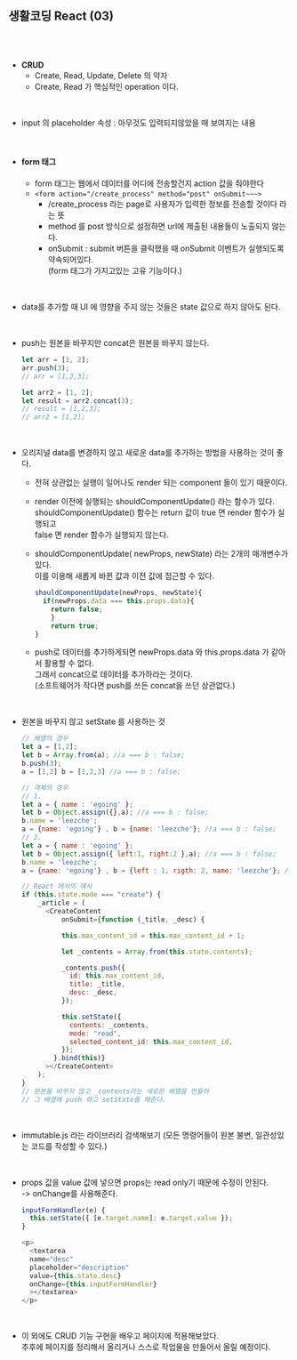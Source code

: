 <br/>
<br/>

## 생활코딩 React (03)

<br/>
<br/>

- **CRUD**
  - Create, Read, Update, Delete 의 약자
  - Create, Read 가 핵심적인 operation 이다.

<br/>

- input 의 placeholder 속성 : 아무것도 입력되지않았을 때 보여지는 내용

<br/>

- #### **form 태그**

  - form 태그는 웹에서 데이터를 어디에 전송할건지 action 값을 줘야한다
  - `<form action="/create_process" method="post" onSubmit~~~>`
    - /create_process 라는 page로 사용자가 입력한 정보를 전송할 것이다 라는 뜻
    - method 를 post 방식으로 설정하면 url에 제출된 내용들이 노출되지 않는다.
    - onSubmit : submit 버튼을 클릭했을 때 onSubmit 이벤트가 실행되도록 약속되어있다.  
      (form 태그가 가지고있는 고유 기능이다.)

<br/>

- data를 추가할 때 UI 에 영향을 주지 않는 것들은 state 값으로 하지 않아도 된다.

<br/>

- push는 원본을 바꾸지만 concat은 원본을 바꾸지 않는다.

  ```javascript
  let arr = [1, 2];
  arr.push(3);
  // arr = [1,2,3];

  let arr2 = [1, 2];
  let result = arr2.concat(3);
  // result = [1,2,3];
  // arr2 = [1,2];
  ```

<br/>

- 오리지널 data를 변경하지 않고 새로운 data를 추가하는 방법을 사용하는 것이 좋다.

  - 전혀 상관없는 실행이 일어나도 render 되는 component 들이 있기 때문이다.
  - render 이전에 실행되는 shouldComponentUpdate() 라는 함수가 있다.  
    shouldComponentUpdate() 함수는 return 값이 true 면 render 함수가 실행되고  
    false 면 render 함수가 실행되지 않는다.
  - shouldComponentUpdate( newProps, newState) 라는 2개의 매개변수가 있다.  
    이를 이용해 새롭게 바뀐 값과 이전 값에 접근할 수 있다.

    ```javascript
    shouldComponentUpdate(newProps, newState){
      if(newProps.data === this.props.data){
        return false;
        }
        return true;
    }
    ```

  - push로 데이터를 추가하게되면 newProps.data 와 this.props.data 가 같아서 활용할 수 없다.  
     그래서 concat으로 데이터를 추가하라는 것이다.  
     (소프트웨어가 작다면 push를 쓰든 concat을 쓰던 상관없다.)

<br/>

- 원본을 바꾸지 않고 setState 를 사용하는 것

  ```javascript
  // 배열의 경우
  let a = [1,2];
  let b = Array.from(a); //a === b : false;
  b.push(3);
  a = [1,2] b = [1,2,3] //a === b : false;

  // 객체의 경우
  // 1.
  let a = { name : 'egoing' };
  let b = Object.assign({},a); //a === b : false;
  b.name = 'leezche';
  a = {name: 'egoing'} , b = {name: 'leezche'}; //a === b : false;
  // 2.
  let a = { name : 'egoing' };
  let b = Object.assign({ left:1, right:2 },a); //a === b : false;
  b.name = 'leezche';
  a = {name: 'egoing'} , b = {left : 1, rigth: 2, name: 'leezche'}; //a === b : false;

  // React 에서의 예시
  if (this.state.mode === "create") {
      _article = (
        <CreateContent
            onSubmit={function (_title, _desc) {

            this.max_content_id = this.max_content_id + 1;

            let _contents = Array.from(this.state.contents);

            _contents.push({
              id: this.max_content_id,
              title: _title,
              desc: _desc,
            });

            this.setState({
              contents: _contents,
              mode: "read",
              selected_content_id: this.max_content_id,
            });
          }.bind(this)}
        ></CreateContent>
      );
  }
  // 원본을 바꾸지 않고 _contents라는 새로운 배열을 만들어
  // 그 배열에 push 하고 setState를 해준다.
  ```

<br/>

- immutable.js 라는 라이브러리 검색해보기 (모든 명령어들이 원본 불변, 일관성있는 코드를 작성할 수 있다.)

<br/>

- props 값을 value 값에 넣으면 props는 read only기 때문에 수정이 안된다.  
  -> onChange를 사용해준다.

  ```javascript
  inputFormHandler(e) {
    this.setState({ [e.target.name]: e.target.value });
  }

  <p>
    <textarea
    name="desc"
    placeholder="description"
    value={this.state.desc}
    onChange={this.inputFormHandler}
    ></textarea>
  </p>
  ```

<br/>

- 이 외에도 CRUD 기능 구현을 배우고 페이지에 적용해보았다.  
  추후에 페이지를 정리해서 올리거나 스스로 작업물을 만들어서 올릴 예정이다.

<br/>
<br/>
